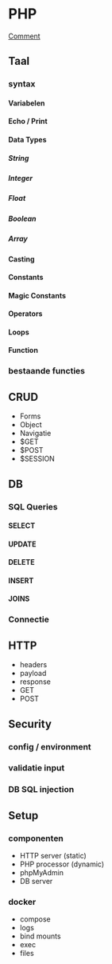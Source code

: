 # PHP

[Comment](https://markdown-map.com/)

## Taal

### syntax

#### Variabelen

#### Echo / Print

#### Data Types

##### String

##### Integer

##### Float

##### Boolean

##### Array

#### Casting

#### Constants

#### Magic Constants

#### Operators

#### Loops

#### Function

### bestaande functies

## CRUD

- Forms
- Object
- Navigatie
- $GET
- $POST
- $SESSION

## DB

### SQL Queries

#### SELECT

#### UPDATE

#### DELETE

#### INSERT

#### JOINS

### Connectie

## HTTP

- headers
- payload
- response
- GET
- POST

## Security

### config / environment

### validatie input

### DB SQL injection

## Setup

### componenten

- HTTP server (static)
- PHP processor (dynamic)
- phpMyAdmin
- DB server

### docker

- compose
- logs
- bind mounts
- exec
- files
